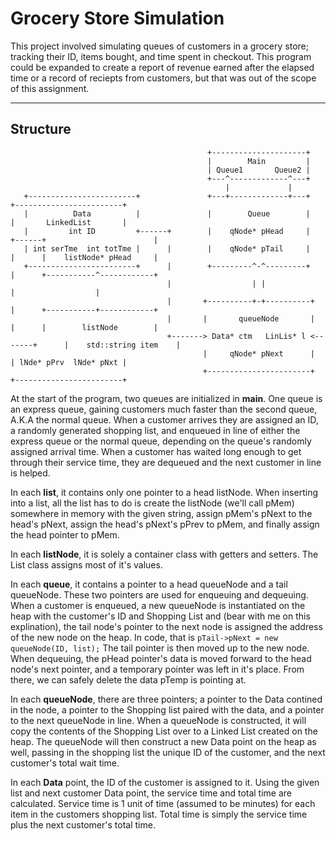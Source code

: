 # Grocery Store Simulation

This project involved simulating queues of customers in a grocery store; tracking their ID, items bought, and time spent in checkout. This program could be expanded to create a report of revenue earned after the elapsed time or a record of reciepts from customers, but that was out of the scope of this assignment.

---

## Structure

```
                                            +---------------------+
                                            |        Main         |
                                            | Queue1       Queue2 |
                                            +---^-------------^---+
                                                |             |    
   +------------------------+               +---+-------------+---+               +------------------------+
   |          Data          |               |        Queue        |               |       LinkedList       |
   |         int ID         +------+        |    qNode* pHead     |        +------+                        |
   | int serTme  int totTme |      |        |    qNode* pTail     |        |      |    listNode* pHead     |
   +------------------------+      |        +---------^-^---------+        |      +-----------^------------+
                                   |                  | |                  |                  |
                                   |       +----------+-+----------+       |      +-----------+------------+
                                   |       |       queueNode       |       |      |        listNode        |
                                   +-------> Data* ctm   LinLis* l <-------+      |    std::string item    |
                                           |     qNode* pNext      |              | lNde* pPrv  lNde* pNxt |
                                           +-----------------------+              +------------------------+

```

At the start of the program, two queues are initialized in **main**. One queue is an express queue, gaining customers much faster than the second queue, A.K.A the normal queue. When a customer arrives they are assigned an ID, a randomly generated shopping list, and enqueued in line of either the express queue or the normal queue, depending on the queue's randomly assigned arrival time. When a customer has waited long enough to get through their service time, they are dequeued and the next customer in line is helped.

In each **list**, it contains only one pointer to a head listNode. When inserting into a list, all the list has to do is create the listNode (we'll call pMem) somewhere in memory with the given string, assign pMem's pNext to the head's pNext, assign the head's pNext's pPrev to pMem, and finally assign the head pointer to pMem.

In each **listNode**, it is solely a container class with getters and setters. The List class assigns most of it's values.

In each **queue**, it contains a pointer to a head queueNode and a tail queueNode. These two pointers are used for enqueuing and dequeuing. When a customer is enqueued, a new queueNode is instantiated on the heap with the customer's ID and Shopping List and (bear with me on this explination), the tail node's pointer to the next node is assigned the address of the new node on the heap. In code, that is `pTail->pNext = new queueNode(ID, list);` The tail pointer is then moved up to the new node. When dequeuing, the pHead pointer's data is moved forward to the head node's next pointer, and a temporary pointer was left in it's place. From there, we can safely delete the data pTemp is pointing at.

In each **queueNode**, there are three pointers; a pointer to the Data contined in the node, a pointer to the Shopping list paired with the data, and a pointer to the next queueNode in line. When a queueNode is constructed, it will copy the contents of the Shopping List over to a Linked List created on the heap. The queueNode will then construct a new Data point on the heap as well, passing in the shopping list the unique ID of the customer, and the next customer's total wait time.

In each **Data** point, the ID of the customer is assigned to it. Using the given list and next customer Data point, the service time and total time are calculated. Service time is 1 unit of time (assumed to be minutes) for each item in the customers shopping list. Total time is simply the service time plus the next customer's total time.
